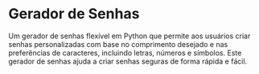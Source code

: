 # Gerador de Senhas

Um gerador de senhas flexível em Python que permite aos usuários criar senhas personalizadas com base no comprimento desejado e nas preferências de caracteres, incluindo letras, números e símbolos. Este gerador de senhas ajuda a criar senhas seguras de forma rápida e fácil.
